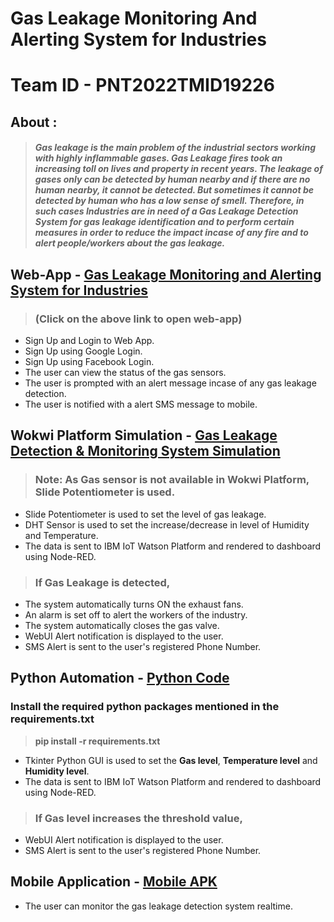 # Gas Leakage Monitoring And Alerting System for Industries
# Team ID - PNT2022TMID19226

## **About :** 
> ##### Gas leakage is the main problem of the industrial sectors working with highly inflammable gases. Gas Leakage fires took an increasing toll on lives and property in recent years. The leakage of gases only can be detected by human nearby and if there are no human nearby, it cannot be detected. But sometimes it cannot be detected by human who has a low sense of smell. Therefore, in such cases Industries are in need of a Gas Leakage Detection System for gas leakage identification and to perform certain measures in order to reduce the impact incase of any fire and to alert people/workers about the gas leakage.



## **Web-App -**  [Gas Leakage Monitoring and Alerting System for Industries](https://monitor-gas-leakage.web.app/)
> ### (Click on the above link to open web-app)

*   Sign Up and Login to Web App.
*   Sign Up using Google Login.
*   Sign Up using Facebook Login.
*   The user can view the status of the gas sensors.
*   The user is prompted with an alert message incase of any gas leakage detection.
*   The user is notified with a alert SMS message to mobile.



## **Wokwi Platform Simulation -** [Gas Leakage Detection & Monitoring System Simulation](https://wokwi.com/projects/347054810744226388)

> ### Note: As Gas sensor is not available in Wokwi Platform, Slide Potentiometer is used.
*   Slide Potentiometer is used to set the level of gas leakage.
*   DHT Sensor is used to set the increase/decrease in level of Humidity and Temperature.
*  The data is sent to IBM IoT Watson Platform and rendered to dashboard using Node-RED.

> ### If Gas Leakage is detected,
*   The system automatically turns ON the exhaust fans. 
*   An alarm is set off to alert the workers of the industry. 
*   The system automatically closes the gas valve.
*   WebUI Alert notification is displayed to the user.
*   SMS Alert is sent to the user's registered Phone Number.


## **Python Automation -** [Python Code](https://github.com/IBM-EPBL/IBM-Project-5462-1658765976/blob/main/Project%20Development%20Phase/Sprint%201/PNT2022TMID19226%20-%20Python%20Automation/Python%20Automation%20Code.py)
### Install the required python packages mentioned in the requirements.txt
>  **pip install -r requirements.txt**



*   Tkinter Python GUI is used to set the **Gas level**, **Temperature level** and **Humidity level**. 
*   The data is sent to IBM IoT Watson Platform and rendered to dashboard using Node-RED.

> ### If Gas level increases the threshold value,
*   WebUI Alert notification is displayed to the user.
*   SMS Alert is sent to the user's registered Phone Number.


## **Mobile Application -** [Mobile APK](https://github.com/IBM-EPBL/IBM-Project-5462-1658765976/raw/main/Project%20Development%20Phase/Sprint%204/PNT2022TMID19226.apk)

*   The user can monitor the gas leakage detection system realtime.